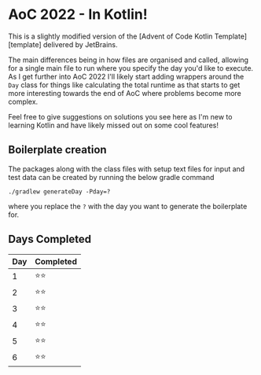 # AoC 2022 - In Kotlin!

This is a slightly modified version of the [Advent of Code Kotlin Template][template] delivered by JetBrains.

The main differences being in how files are organised and called, allowing for a single main file to run where you specify the day you'd like to execute. As I get further into AoC 2022 I'll likely start adding wrappers around the `Day` class for things like calculating the total runtime as that starts to get more interesting towards the end of AoC where problems become more complex.

Feel free to give suggestions on solutions you see here as I'm new to learning Kotlin and have likely missed out on some cool features!

## Boilerplate creation
The packages along with the class files with setup text files for input and test data can be created by running the below gradle command
```
./gradlew generateDay -Pday=?
```
where you replace the `?` with the day you want to generate the boilerplate for.

## Days Completed
| Day         | Completed |
| ----------- | ----------- |
| 1      | ⭐⭐       |
| 2   | ⭐⭐        |
 | 3   | ⭐⭐       |
 | 4   | ⭐⭐       |
 | 5   | ⭐⭐       |
 | 6   | ⭐⭐       |